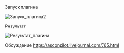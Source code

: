 Запуск плагина

![Запуск_плагина2](https://github.com/e-redun/AsconPilotMenuBuider/assets/74231361/d6519a30-dd6f-4930-8b45-3d830b9d890d)

Результат

![Результат_плагина](https://github.com/e-redun/AsconPilotMenuBuider/assets/74231361/4a07722c-6bb0-4c9c-8bfb-2c619e19b581)

Обсуждение
https://asconpilot.livejournal.com/765.html
